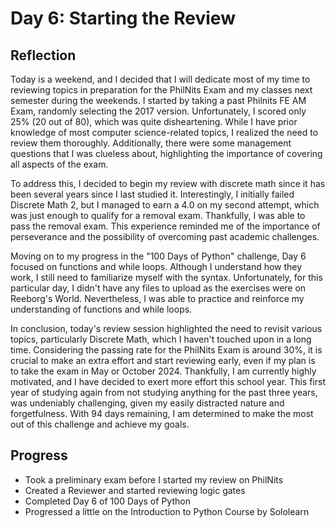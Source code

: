 # Day 6: Starting the Review

## Reflection
 Today is a weekend, and I decided that I will dedicate most of my time to reviewing topics in preparation for the PhilNits Exam and my classes next semester during the weekends. I started by taking a past Philnits FE AM Exam, randomly selecting the 2017 version. Unfortunately, I scored only 25% (20 out of 80), which was quite disheartening. While I have prior knowledge of most computer science-related topics, I realized the need to review them thoroughly. Additionally, there were some management questions that I was clueless about, highlighting the importance of covering all aspects of the exam.

To address this, I decided to begin my review with discrete math since it has been several years since I last studied it. Interestingly, I initially failed Discrete Math 2, but I managed to earn a 4.0 on my second attempt, which was just enough to qualify for a removal exam. Thankfully, I was able to pass the removal exam. This experience reminded me of the importance of perseverance and the possibility of overcoming past academic challenges.

Moving on to my progress in the "100 Days of Python" challenge, Day 6 focused on functions and while loops. Although I understand how they work, I still need to familiarize myself with the syntax. Unfortunately, for this particular day, I didn't have any files to upload as the exercises were on Reeborg's World. Nevertheless, I was able to practice and reinforce my understanding of functions and while loops.

In conclusion, today's review session highlighted the need to revisit various topics, particularly Discrete Math, which I haven't touched upon in a long time. Considering the passing rate for the PhilNits Exam is around 30%, it is crucial to make an extra effort and start reviewing early, even if my plan is to take the exam in May or October 2024. Thankfully, I am currently highly motivated, and I have decided to exert more effort this school year. This first year of studying again from not studying anything for the past three years, was undeniably challenging, given my easily distracted nature and forgetfulness. With 94 days remaining, I am determined to make the most out of this challenge and achieve my goals.

## Progress
 - Took a preliminary exam before I started my review on PhilNits
 - Created a Reviewer and started reviewing logic gates
 - Completed Day 6 of 100 Days of Python
 - Progressed a little on the Introduction to Python Course by Sololearn